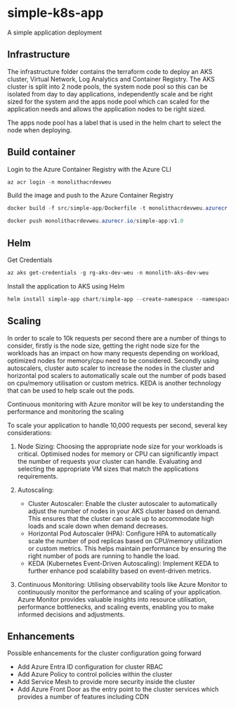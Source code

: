 # simple-k8s-app
A simple application deployment


## Infrastructure

The infrastructure folder contains the terraform code to deploy an AKS cluster, Virtual Network, Log Analytics and Container Registry. The AKS cluster is split into 2 node pools, the system node pool so this can be isolated from day to day applications, independently scale and be right sized for the system and the apps node pool which can scaled for the application needs and allows the application nodes to be right sized.

The apps node pool has a label that is used in the helm chart to select the node when deploying.

## Build container

Login to the Azure Container Registry with the Azure CLI

```PowerShell
az acr login -n monolithacrdevweu
```

Build the image and push to the Azure Container Registry

```PowerShell
docker build -f src/simple-app/Dockerfile -t monolithacrdevweu.azurecr.io/simple-app:v1.0 --target base .

docker push monolithacrdevweu.azurecr.io/simple-app:v1.0
```

## Helm

Get Credentials

```PowerShell
az aks get-credentials -g rg-aks-dev-weu -n monolith-aks-dev-weu
```

Install the application to AKS using Helm

```PowerShell
helm install simple-app chart/simple-app --create-namespace --namespace apps
```

## Scaling 

In order to scale to 10k requests per second there are a number of things to consider, firstly is the node size, getting the right node size for the workloads has an impact on how many requests depending on workload, optimized nodes for memory/cpu need to be considered. Secondly using autoscalers, cluster auto scaler to increase the nodes in the cluster and horizontal pod scalers to automatically scale out the number of pods based on cpu/memory utilisation or custom metrics. KEDA is another technology that can be used to help scale out the pods.

Continuous monitoring with Azure monitor will be key to understanding the performance and monitoring the scaling

To scale your application to handle 10,000 requests per second, several key considerations:
1. Node Sizing: Choosing the appropriate node size for your workloads is critical. Optimised nodes for memory or CPU can significantly impact the number of requests your cluster can handle. Evaluating and selecting the appropriate VM sizes that match the applications requirements.
2. Autoscaling:
    - Cluster Autoscaler: Enable the cluster autoscaler to automatically adjust the number of nodes in your AKS cluster based on demand. This ensures that the cluster can scale up to accommodate high loads and scale down when demand decreases.
    - Horizontal Pod Autoscaler (HPA): Configure HPA to automatically scale the number of pod replicas based on CPU/memory utilization or custom metrics. This helps maintain performance by ensuring the right number of pods are running to handle the load.
    - KEDA (Kubernetes Event-Driven Autoscaling): Implement KEDA to further enhance pod scalability based on event-driven metrics.

3. Continuous Monitoring: Utilising observability tools like Azure Monitor to continuously monitor the performance and scaling of your application. Azure Monitor provides valuable insights into resource utilisation, performance bottlenecks, and scaling events, enabling you to make informed decisions and adjustments.

## Enhancements

Possible enhancements for the cluster configuration going forward

- Add Azure Entra ID configuration for cluster RBAC
- Add Azure Policy to control policies within the cluster
- Add Service Mesh to provide more security inside the cluster
- Add Azure Front Door as the entry point to the cluster services which provides a number of features including CDN